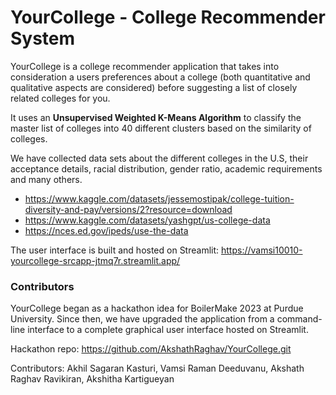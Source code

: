 # YourCollege - College Recommender System

YourCollege is a college recommender application that takes into consideration a users preferences about a college (both quantitative and qualitative aspects are considered) before suggesting a list of closely related colleges for you. 

It uses an <b>Unsupervised Weighted K-Means Algorithm</b> to classify the master list of colleges into 40 different clusters based on the similarity of colleges. 

We have collected data sets about the different colleges in the U.S, their acceptance details, racial distribution, gender ratio, academic requirements and many others. 
- https://www.kaggle.com/datasets/jessemostipak/college-tuition-diversity-and-pay/versions/2?resource=download
- https://www.kaggle.com/datasets/yashgpt/us-college-data
- https://nces.ed.gov/ipeds/use-the-data

The user interface is built and hosted on Streamlit: https://vamsi10010-yourcollege-srcapp-jtmq7r.streamlit.app/

### Contributors
YourCollege began as a hackathon idea for BoilerMake 2023 at Purdue University. Since then, we have upgraded the application from a command-line interface to a complete graphical user interface hosted on Streamlit. 

Hackathon repo: https://github.com/AkshathRaghav/YourCollege.git

Contributors: Akhil Sagaran Kasturi, Vamsi Raman Deeduvanu, Akshath Raghav Ravikiran, Akshitha Kartigueyan

